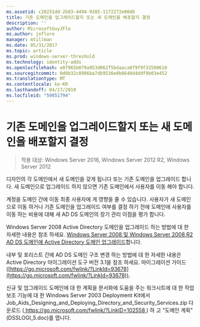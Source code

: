 ```yaml
---
ms.assetid: c20231dd-2b83-4494-9385-1172272e00d6
title: 기존 도메인을 업그레이드할지 또는 새 도메인을 배포할지 결정
description: ''
author: MicrosoftGuyJFlo
ms.author: joflore
manager: mtillman
ms.date: 05/31/2017
ms.topic: article
ms.prod: windows-server-threshold
ms.technology: identity-adds
ms.openlocfilehash: e07965b079a953d062f5bdaaca8f9f9f32500610
ms.sourcegitcommit: 0d0b32c8986ba7db9536e0b8648d4ddf9b03e452
ms.translationtype: MT
ms.contentlocale: ko-KR
ms.lasthandoff: 04/17/2019
ms.locfileid: "59851794"
---
```

# <a name="determining-whether-to-upgrade-existing-domains-or-deploy-new-domains"></a>기존 도메인을 업그레이드할지 또는 새 도메인을 배포할지 결정

>적용 대상: Windows Server 2016, Windows Server 2012 R2, Windows Server 2012

디자인의 각 도메인에서 새 도메인을 갖게 됩니다 또는 기존 도메인을 업그레이드 합니다. 새 도메인으로 업그레이드 하지 않으면 기존 도메인에서 사용자를 이동 해야 합니다.  
  
계정을 도메인 간에 이동 최종 사용자에 게 영향을 줄 수 있습니다. 사용자가 새 도메인으로 이동 하거나 기존 도메인을 업그레이드 여부를 결정 하기 전에 도메인에 사용자를 이동 하는 비용에 대해 새 AD DS 도메인의 장기 관리 이점을 평가 합니다.  
  
Windows Server 2008 Active Directory 도메인을 업그레이드 하는 방법에 대 한 자세한 내용은 참조 하세요. [Windows Server 2008 및 Windows Server 2008 R2 AD DS 도메인에 Active Directory 도메인 업그레이드](https://technet.microsoft.com/library/cc731188.aspx)합니다.  
  
내부 및 포리스트 간에 AD DS 도메인 구조 변경 하는 방법에 대 한 자세한 내용은 Active Directory 마이그레이션 도구 버전 3.1을 참조 하세요. 마이그레이션 가이드 ([https://go.microsoft.com/fwlink/?LinkId=93678](https://go.microsoft.com/fwlink/?LinkId=93678)).  
  
신규 및 업그레이드 도메인에 대 한 계획을 문서화에 도움을 주는 워크시트에 대 한 작업 보조 기능에 대 한 Windows Server 2003 Deployment Kit에서 Job_Aids_Designing_and_Deploying_Directory_and_Security_Services.zip 다운로드 ([ https://go.microsoft.com/fwlink/?LinkID=102558 ](https://go.microsoft.com/fwlink/?LinkID=102558)) 하 고 "도메인 계획" (DSSLOGI_5.doc)를 엽니다.  
  



